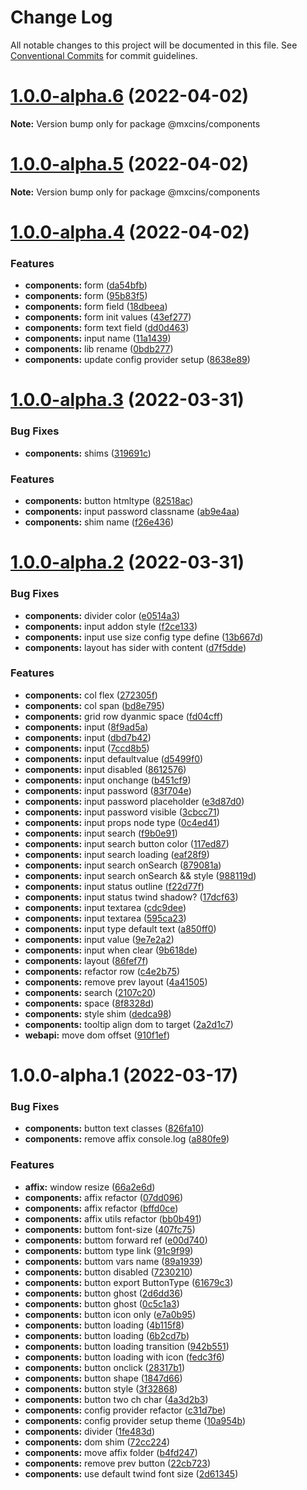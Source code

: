 # Change Log

All notable changes to this project will be documented in this file.
See [Conventional Commits](https://conventionalcommits.org) for commit guidelines.

# [1.0.0-alpha.6](https://github.com/maxiaochuan/mxcins/compare/@mxcins/components@1.0.0-alpha.5...@mxcins/components@1.0.0-alpha.6) (2022-04-02)

**Note:** Version bump only for package @mxcins/components





# [1.0.0-alpha.5](https://github.com/maxiaochuan/mxcins/compare/@mxcins/components@1.0.0-alpha.4...@mxcins/components@1.0.0-alpha.5) (2022-04-02)

**Note:** Version bump only for package @mxcins/components





# [1.0.0-alpha.4](https://github.com/maxiaochuan/mxcins/compare/@mxcins/components@1.0.0-alpha.3...@mxcins/components@1.0.0-alpha.4) (2022-04-02)


### Features

* **components:** form ([da54bfb](https://github.com/maxiaochuan/mxcins/commit/da54bfbc1168c45231af9204aa0cfd4c68a80924))
* **components:** form ([95b83f5](https://github.com/maxiaochuan/mxcins/commit/95b83f5daf5b2148886007fed067b4610c5d72a3))
* **components:** form field ([18dbeea](https://github.com/maxiaochuan/mxcins/commit/18dbeea2c71433d2f97453740cf16c595c8e9498))
* **components:** form init values ([43ef277](https://github.com/maxiaochuan/mxcins/commit/43ef277741e91aa4250199eccc9dd5dacee3a83a))
* **components:** form text field ([dd0d463](https://github.com/maxiaochuan/mxcins/commit/dd0d46359ba405cb5d2d69f36ebb5e256848c137))
* **components:** input name ([11a1439](https://github.com/maxiaochuan/mxcins/commit/11a1439e0f78446021a66b006ece7a97e4ce41f7))
* **components:** lib rename ([0bdb277](https://github.com/maxiaochuan/mxcins/commit/0bdb277c1a6162b4f438cc684d8452b1662bee93))
* **components:** update config provider setup ([8638e89](https://github.com/maxiaochuan/mxcins/commit/8638e8971460ad942e757255b1ef7e464fe57f2d))





# [1.0.0-alpha.3](https://github.com/maxiaochuan/mxcins/compare/@mxcins/components@1.0.0-alpha.2...@mxcins/components@1.0.0-alpha.3) (2022-03-31)


### Bug Fixes

* **components:** shims ([319691c](https://github.com/maxiaochuan/mxcins/commit/319691c1f16c5565a73b7919ba1f39a85ddac096))


### Features

* **components:** button htmltype ([82518ac](https://github.com/maxiaochuan/mxcins/commit/82518ac2d7ada8b23cac6b31e309bbb3fca3ed4d))
* **components:** input password classname ([ab9e4aa](https://github.com/maxiaochuan/mxcins/commit/ab9e4aae3d2f6b500be59b10e4efe4c611ceed51))
* **components:** shim name ([f26e436](https://github.com/maxiaochuan/mxcins/commit/f26e436874c5a5ed673211adc7d665444cb8e0c4))





# [1.0.0-alpha.2](https://github.com/maxiaochuan/mxcins/compare/@mxcins/components@1.0.0-alpha.1...@mxcins/components@1.0.0-alpha.2) (2022-03-31)


### Bug Fixes

* **components:** divider color ([e0514a3](https://github.com/maxiaochuan/mxcins/commit/e0514a312b5d80e63cfcf6e1f24cc6e94227f773))
* **components:** input addon style ([f2ce133](https://github.com/maxiaochuan/mxcins/commit/f2ce133432fe2930409abff9f2c633b41eb77454))
* **components:** input use size config type define ([13b667d](https://github.com/maxiaochuan/mxcins/commit/13b667d79a8341b9ceff35231b8624858504fad5))
* **components:** layout has sider with content ([d7f5dde](https://github.com/maxiaochuan/mxcins/commit/d7f5ddec5aa9bee4d2e51d903d0ab2b88f5f51f4))


### Features

* **components:** col flex ([272305f](https://github.com/maxiaochuan/mxcins/commit/272305fdcb22450b2882f1d4324e7edd435bd6d7))
* **components:** col span ([bd8e795](https://github.com/maxiaochuan/mxcins/commit/bd8e795c976a22f0f20da0cef7b2c12cb8ad6d46))
* **components:** grid row dyanmic space ([fd04cff](https://github.com/maxiaochuan/mxcins/commit/fd04cff3f71f94671f17226287804ca3d5af9d5a))
* **components:** input ([8f9ad5a](https://github.com/maxiaochuan/mxcins/commit/8f9ad5afea40942ab010a51917a0921ed91551cf))
* **components:** input ([dbd7b42](https://github.com/maxiaochuan/mxcins/commit/dbd7b42f13620e7673d4f43036b635c4006d4e50))
* **components:** input ([7ccd8b5](https://github.com/maxiaochuan/mxcins/commit/7ccd8b5ecc06ec99a1e5221331fd0d99bc89c06e))
* **components:** input defaultvalue ([d5499f0](https://github.com/maxiaochuan/mxcins/commit/d5499f034630a600a42024067d98169de989e2de))
* **components:** input disabled ([8612576](https://github.com/maxiaochuan/mxcins/commit/861257637ccc726b057ea844ed38d284a4f8b314))
* **components:** input onchange ([b451cf9](https://github.com/maxiaochuan/mxcins/commit/b451cf9e993c7ba3481d03d8a5619d8ffd6f2dcb))
* **components:** input password ([83f704e](https://github.com/maxiaochuan/mxcins/commit/83f704e2fd5b09c398aaa282033fd2e619500749))
* **components:** input password placeholder ([e3d87d0](https://github.com/maxiaochuan/mxcins/commit/e3d87d03a9a9f2944b8a3bcf2f5d580a2f60739f))
* **components:** input password visible ([3cbcc71](https://github.com/maxiaochuan/mxcins/commit/3cbcc71c3d907eb780c808f66338574a87091027))
* **components:** input props node type ([0c4ed41](https://github.com/maxiaochuan/mxcins/commit/0c4ed41ef842b88a2ce5de4f3827a46b8e6ead34))
* **components:** input search ([f9b0e91](https://github.com/maxiaochuan/mxcins/commit/f9b0e91a9d3e5f23084b32896325326597b66f64))
* **components:** input search button color ([117ed87](https://github.com/maxiaochuan/mxcins/commit/117ed87bf5b885456a911ba6aeb6d697be0e5dac))
* **components:** input search loading ([eaf28f9](https://github.com/maxiaochuan/mxcins/commit/eaf28f99ca30e9c498a27fdc1a41db110c663f47))
* **components:** input search onSearch ([879081a](https://github.com/maxiaochuan/mxcins/commit/879081a52dad9ffab769ebadf9abd2313858d0fc))
* **components:** input search onSearch && style ([988119d](https://github.com/maxiaochuan/mxcins/commit/988119d880d332b31d2865ed11320ae7aaf706e3))
* **components:** input status outline ([f22d77f](https://github.com/maxiaochuan/mxcins/commit/f22d77f4d3d32382ea6cd3bf23fbb3d9464f9466))
* **components:** input status twind shadow? ([17dcf63](https://github.com/maxiaochuan/mxcins/commit/17dcf63814ab1929e5cb8745d0bfe2fc4dc3d8cf))
* **components:** input textarea ([cdc9dee](https://github.com/maxiaochuan/mxcins/commit/cdc9deea86efcf713e81d92f6af4cfc5f7205f5b))
* **components:** input textarea ([595ca23](https://github.com/maxiaochuan/mxcins/commit/595ca23a7a1e23ae663f3edcbe740c189e859501))
* **components:** input type default text ([a850ff0](https://github.com/maxiaochuan/mxcins/commit/a850ff0ea977fdc478fac3f0bbec90d05b5ec0b0))
* **components:** input value ([9e7e2a2](https://github.com/maxiaochuan/mxcins/commit/9e7e2a2f7dfb352aece15c9de152cd4c997becbb))
* **components:** input when clear ([9b618de](https://github.com/maxiaochuan/mxcins/commit/9b618def0f80e3fbac1102d04e956d6d38c1585b))
* **components:** layout ([86fef7f](https://github.com/maxiaochuan/mxcins/commit/86fef7f362f11f59e646e3c584270d9763ee2b15))
* **components:** refactor row ([c4e2b75](https://github.com/maxiaochuan/mxcins/commit/c4e2b75717c57a7ec9940939185cc5adda03297f))
* **components:** remove prev layout ([4a41505](https://github.com/maxiaochuan/mxcins/commit/4a4150538024d497e7a0c5ff98c979f70da2ab3d))
* **components:** search ([2107c20](https://github.com/maxiaochuan/mxcins/commit/2107c20bb9ad6579a8d5cf1a3ac17f3bc7b58a98))
* **components:** space ([8f8328d](https://github.com/maxiaochuan/mxcins/commit/8f8328dcac61d7eff3fef9614f6f9521e4980e3c))
* **components:** style shim ([dedca98](https://github.com/maxiaochuan/mxcins/commit/dedca9801a4e22fa14819dc55de7c8c15a972f16))
* **components:** tooltip align dom to target ([2a2d1c7](https://github.com/maxiaochuan/mxcins/commit/2a2d1c7f6ebc3288cce7c04c11d8b1c66c26cff5))
* **webapi:** move dom offset ([910f1ef](https://github.com/maxiaochuan/mxcins/commit/910f1ef98801f517a2b86b22be8f8f89e2865a48))





# 1.0.0-alpha.1 (2022-03-17)


### Bug Fixes

* **components:** button text classes ([826fa10](https://github.com/maxiaochuan/mxcins/commit/826fa1047a3ecdcfb20f64742bf288b7037bbf3f))
* **components:** remove affix console.log ([a880fe9](https://github.com/maxiaochuan/mxcins/commit/a880fe986a3a9c6e38413ab90963d6df13d71c59))


### Features

* **affix:** window resize ([66a2e6d](https://github.com/maxiaochuan/mxcins/commit/66a2e6d98be4e5a07771b0e3f022fb9909d2cef6))
* **components:** affix refactor ([07dd096](https://github.com/maxiaochuan/mxcins/commit/07dd096d6a5748cff3aadd7b2858f54d35b69db0))
* **components:** affix refactor ([bffd0ce](https://github.com/maxiaochuan/mxcins/commit/bffd0ce71a5602437764fcb52f62bb0cadbed67c))
* **components:** affix utils refactor ([bb0b491](https://github.com/maxiaochuan/mxcins/commit/bb0b49157f26b8725f3e0c66581109a5e3227a1b))
* **components:** buttom font-size ([407fc75](https://github.com/maxiaochuan/mxcins/commit/407fc75934ba86dfccbd6428fb5927311ce0d6fc))
* **components:** buttom forward ref ([e00d740](https://github.com/maxiaochuan/mxcins/commit/e00d74003c8d1315308c06ca92fec1425b29f459))
* **components:** buttom type link ([91c9f99](https://github.com/maxiaochuan/mxcins/commit/91c9f996bbafb5fb9251cc83f5022c78a9e3a8d8))
* **components:** buttom vars name ([89a1939](https://github.com/maxiaochuan/mxcins/commit/89a193957fe58c4c67659f1f21e07c2b39dcf12d))
* **components:** button disabled ([7230210](https://github.com/maxiaochuan/mxcins/commit/72302107dfe11b56cd9f6007a27a0ee1a93f943a))
* **components:** button export ButtonType ([61679c3](https://github.com/maxiaochuan/mxcins/commit/61679c31f001a879c6be6b9a9dbd4b4b95cbc7d4))
* **components:** button ghost ([2d6dd36](https://github.com/maxiaochuan/mxcins/commit/2d6dd363990c81d9948c15ba3341b21499fa22e9))
* **components:** button ghost ([0c5c1a3](https://github.com/maxiaochuan/mxcins/commit/0c5c1a3e32118aba9e83ea8cc349495618117c9c))
* **components:** button icon only ([e7a0b95](https://github.com/maxiaochuan/mxcins/commit/e7a0b95452a25802ec909784bf7e2e99445b915b))
* **components:** button loading ([4b115f8](https://github.com/maxiaochuan/mxcins/commit/4b115f8b6e594023aaa03bc4bedffe6bca567268))
* **components:** button loading ([6b2cd7b](https://github.com/maxiaochuan/mxcins/commit/6b2cd7b0c0b3dea200b0fd5ca189f6ce672c10da))
* **components:** button loading transition ([942b551](https://github.com/maxiaochuan/mxcins/commit/942b551956e1f5a747a79ec27225b8d271a6f9cb))
* **components:** button loading with icon ([fedc3f6](https://github.com/maxiaochuan/mxcins/commit/fedc3f6e39ce2b74368564dfd1ccb0248183ac02))
* **components:** button onclick ([28317b1](https://github.com/maxiaochuan/mxcins/commit/28317b1fbd0517f11720ac5fce54e7384de03175))
* **components:** button shape ([1847d66](https://github.com/maxiaochuan/mxcins/commit/1847d66a14d6fb7d08f825e478a37fcec425f672))
* **components:** button style ([3f32868](https://github.com/maxiaochuan/mxcins/commit/3f32868b1b492da1ea70756a58547da31db88b69))
* **components:** button two ch char ([4a3d2b3](https://github.com/maxiaochuan/mxcins/commit/4a3d2b31a68a2beba59e7639c67c30b558d988fd))
* **components:** config provider refactor ([c31d7be](https://github.com/maxiaochuan/mxcins/commit/c31d7be1116082fe6fa47e251fc52d8019a24300))
* **components:** config provider setup theme ([10a954b](https://github.com/maxiaochuan/mxcins/commit/10a954b0d05926c38d14d9753ef0bb9ea5724719))
* **components:** divider ([1fe483d](https://github.com/maxiaochuan/mxcins/commit/1fe483ddceb29e4f8d1ceadfa64f59c997c1b783))
* **components:** dom shim ([72cc224](https://github.com/maxiaochuan/mxcins/commit/72cc224148fdac728e906e7f55a52ab027712f77))
* **components:** move affix folder ([b4fd247](https://github.com/maxiaochuan/mxcins/commit/b4fd247f9801bd5d518b05018e30916c446becee))
* **components:** remove prev button ([22cb723](https://github.com/maxiaochuan/mxcins/commit/22cb723eda6ad74b35fbf0ac121bf4892a9eb257))
* **components:** use default twind font size ([2d61345](https://github.com/maxiaochuan/mxcins/commit/2d6134581b28905aae7614c3d4bf019028b21ffc))
